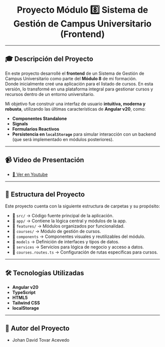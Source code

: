 <h1 align="center">Proyecto Módulo 8️⃣ Sistema de Gestión de Campus Universitario (Frontend)</h1>

---

## 🎓 Descripción del Proyecto

En este proyecto desarrollé el **frontend** de un Sistema de Gestión de Campus Universitario como parte del **Módulo 8** de mi formación.  
Donde inicialmente creé una aplicación para el listado de cursos. En esta versión, lo transformé en una plataforma integral para gestionar cursos y recursos dentro de un entorno universitario.

Mi objetivo fue construir una interfaz de usuario **intuitiva, moderna y robusta**, utilizando las últimas características de **Angular v20**, como:

- **Componentes Standalone**
- **Signals**
- **Formularios Reactivos**
- **Persistencia en `localStorage`** para simular interacción con un backend (que será implementado en módulos posteriores).

---

## 📹 Video de Presentación  
- [🎥 Ver en Youtube](https://youtu.be/ML8rf3DVxks) 

---

## 📂 Estructura del Proyecto

Este proyecto cuenta con la siguiente estructura de carpetas y su propósito:

- 📁 `src/` → Código fuente principal de la aplicación.
- 📁 `app/` → Contiene la lógica central y módulos de la app.
- 📁 `features/` → Módulos organizados por funcionalidad.
- 📁 `courses/` → Módulo de gestión de cursos.
- 📁 `components` → Componentes visuales y reutilizables del módulo.
- 📁 `models` → Definición de interfaces y tipos de datos.
- 📁 `services` → Servicios para lógica de negocio y acceso a datos.
- 📄 `courses.routes.ts` → Configuración de rutas específicas para cursos.



---

## 🛠️ Tecnologías Utilizadas

- **Angular v20**
- **TypeScript**
- **HTML5**
- **Tailwind CSS** 
- **localStorage**

---

## 👤 Autor del Proyecto
- Johan David Tovar Acevedo



